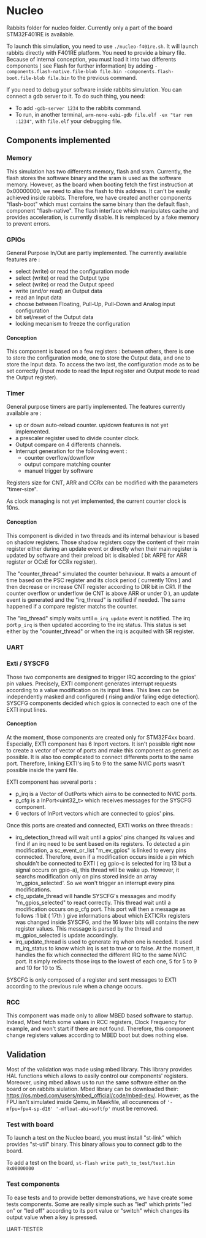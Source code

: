 # Nucleo

Rabbits folder for nucleo folder. Currently only a part of the board STM32F401RE is available. 

To launch this simulation, you need to use `./nucleo-f401re.sh`. It will launch rabbits directly with F401RE platform. You need to provide a binary file. Because of internal conception, you must load it into two differents components ( see Flash for further information) by adding `-components.flash-native.file-blob file.bin -components.flash-boot.file-blob file.bin` to the previous command. 

If you need to debug your software inside rabbits simulation. You can connect a gdb server to it. To do such thing, you need: 
- To add `-gdb-server 1234` to the rabbits command. 
- To run, in another terminal, `arm-none-eabi-gdb file.elf -ex "tar rem :1234"`, with `file.elf` your debugging file. 

## Components implemented 

### Memory

This simulation has two differents memory, flash and sram. Currently, the flash stores the software binary and the sram is used as the software memory. However, as the board when booting fetch the first instruction at 0x00000000, we need to alias the flash to this address. It can't be easily achieved inside rabbits. Therefore, we have created another components "flash-boot" which must contains the same binary than the default flash, component "flash-native". The flash interface which manipulates cache and provides acceleration, is currently disable. It is remplaced by a fake memory to prevent errors. 

### GPIOs 

General Purpose In/Out are partly implemented. The currently available features are :
- select (write) or read the configuration mode
- select (write) or read the Output type
- select (write)  or read the Output speed
- write (and/or read) an Output data
- read an Input data
- choose between Floating, Pull-Up, Pull-Down and Analog input configuration
- bit set/reset of the Output data
- locking mecanism to freeze the configuration 

#### Conception

This component is based on a few registers : between others, there is one to store the configuration mode, one to store the Output data, and one to store the Input data. To access the two last, the configuration mode as to be set correctly (Input mode to read the Input register and Output mode to read the Output register).

### Timer 

General purpose timers are partly implemented. The features currently available are : 
- up or down auto-reload counter. up/down features is not yet implemented.
- a prescaler register used to divide counter clock.
- Output compare on 4 differents channels. 
- Interrupt generation for the following event : 
  - counter overflow/downflow
  - output compare matching counter 
  - manuel trigger by software 
  
Registers size for CNT, ARR and CCRx can be modified with the parameters "timer-size". 

As clock managing is not yet implemented, the current counter clock is 10ns.  

#### Conception 
 
This component is divided in two threads and its internal behaviour is based on shadow registers. Those shadow registers copy the content of their main register either during an update event or directly when their main register is updated by software and their preload bit is disabled ( bit ARPE for ARR register or OCxE for CCRx register).  

The "counter_thread" simulated the counter behaviour. It waits a amount of time based on the PSC register and its clock period ( currently 10ns ) and then decrease or increase CNT register according to DIR bit in CR1. If the counter overflow or underflow (ie CNT is above ARR or under 0 ), an update event is generated and the "irq_thread" is notified if needed. The same happened if a compare register matchs the counter. 

The "irq_thread" simply waits until `m_irq_update` event is notified. The irq port `p_irq` is then updated according to the irq status. This status is set either by the "counter_thread" or when the irq is acquited with SR register. 

### UART 

### Exti / SYSCFG 

Those two components are designed to trigger IRQ according to the gpios' pin values. Precisely, EXTI component generates interrupt requests according to a value modification on its input lines. This lines can be independently masked and configured ( rising and/or faling edge detection). SYSCFG components decided which gpios is connected to each one of the EXTI input lines. 

#### Conception

At the moment, those components are created only for STM32F4xx board. Especially, EXTI component has 6 Inport vectors. It isn't possible right now to create a vector of vector of ports and make this component as generic as possible. It is also too complicated to connect differents ports to the same port. Therefore, linking EXTI's irq 5 to 9 to the same NVIC ports wasn't possible inside the yaml file. 

EXTI component has several ports : 
- p_irq is a Vector of OutPorts which aims to be connected to NVIC ports.
- p_cfg is a InPort<uint32_t> which receives messages for the SYSCFG component.
- 6 vectors of InPort<bool> vectors which are connected to gpios' pins. 

Once this ports are created and connected, EXTI works on three threads : 
- irq_detection_thread will wait until a gpios' pins changed its values and find if an irq need to be sent based on its registers. To detected a pin modification, a sc_event_or_list "m_ev_gpios" is linked to every pins connected. Therefore, even if a modification occurs inside a pin which shouldn't be connected to EXTI ( eg gpio-c is selected for irq 13 but a signal occurs on gpio-a), this thread will be wake up. However, it searchs modification only on pins stored inside an array 'm_gpios_selected'. So we won't trigger an interrupt every pins modifications.
- cfg_update_thread will handle SYSCFG's messages and modify "m_gpios_selected" to react correctly. This thread wait until a modification occurs on p_cfg port. This port will then a message as follows :1 bit ( 17th ) give informations about which EXTICRx registers was changed inside SYSCFG, and the 16 lower bits will contains the new register values. This message is parsed by the thread and m_gpios_selected is update accordingly.
- irq_update_thread is used to generate irq when one is needed. It used m_irq_status to know which irq is set to true or to false. At the moment, it handles the fix which connected the different IRQ to the same NVIC port. It simply redirects those irqs to the lowest of each one, 5 for 5 to 9 and 10 for 10 to 15. 

SYSCFG is only composed of a register and sent messages to EXTI according to the previous rule when a change occurs. 

### RCC 

This component was made only to allow MBED based software to startup. Indead, Mbed fetch some values in RCC registers, Clock Frequency for example, and won't start if there are not found. Therefore, this component change registers values according to MBED boot but does nothing else.   

## Validation 

Most of the validation was made using mbed library. This library provides HAL functions which allows to easily control our components' registers. Moreover, using mbed allows us to run the same software either on the board or on rabbits siulation.
Mbed library can be downloaded their: https://os.mbed.com/users/mbed_official/code/mbed-dev/. However, as the FPU isn't simulated inside Qemu, in Maekfile, all occurences of `'-mfpu=fpv4-sp-d16' '-mfloat-abi=softfp'` must be removed. 

### Test with board

To launch a test on the Nucleo board, you must install "st-link" which provides "st-util" binary. This binary allows you to connect gdb to the board. 

To add a test on the board, `st-flash write path_to_test/test.bin 0x08000000 `

### Test components

To ease tests and to provide better demonstrations, we have create some tests components. Some are really simple such as "led" which prints "led on" or "led off" according to its port value or "switch"  which changes its output value when a key is pressed. 

UART-TESTER


